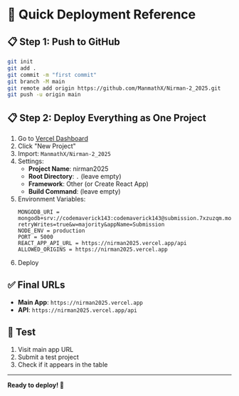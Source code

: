 # 🚀 Quick Deployment Reference

## 📋 **Step 1: Push to GitHub**
```bash
git init
git add .
git commit -m "first commit"
git branch -M main
git remote add origin https://github.com/ManmathX/Nirman-2_2025.git
git push -u origin main
```

## 📋 **Step 2: Deploy Everything as One Project**
1. Go to [Vercel Dashboard](https://vercel.com/dashboard)
2. Click "New Project"
3. Import: `ManmathX/Nirman-2_2025`
4. Settings:
   - **Project Name**: nirman2025
   - **Root Directory**: `.` (leave empty)
   - **Framework**: Other (or Create React App)
   - **Build Command**: (leave empty)
5. Environment Variables:
   ```
   MONGODB_URI = mongodb+srv://codemaverick143:codemaverick143@submission.7xzuzqm.mongodb.net/?retryWrites=true&w=majority&appName=Submission
   NODE_ENV = production
   PORT = 5000
   REACT_APP_API_URL = https://nirman2025.vercel.app/api
   ALLOWED_ORIGINS = https://nirman2025.vercel.app
   ```
6. Deploy

## ✅ **Final URLs**
- **Main App**: `https://nirman2025.vercel.app`
- **API**: `https://nirman2025.vercel.app/api`

## 🎯 **Test**
1. Visit main app URL
2. Submit a test project
3. Check if it appears in the table

---
**Ready to deploy! 🚀**
